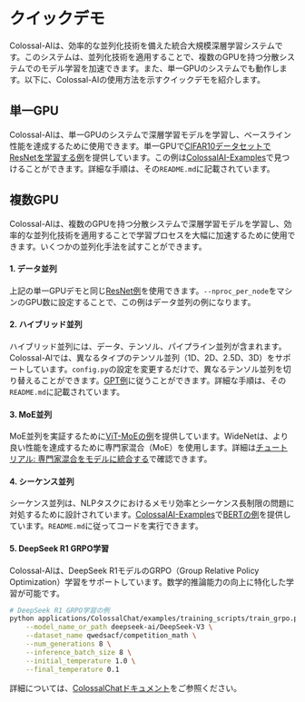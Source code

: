 # クイックデモ

Colossal-AIは、効率的な並列化技術を備えた統合大規模深層学習システムです。このシステムは、並列化技術を適用することで、複数のGPUを持つ分散システムでのモデル学習を加速できます。また、単一GPUのシステムでも動作します。以下に、Colossal-AIの使用方法を示すクイックデモを紹介します。

## 単一GPU

Colossal-AIは、単一GPUのシステムで深層学習モデルを学習し、ベースライン性能を達成するために使用できます。単一GPUで[CIFAR10データセットでResNetを学習する例](https://github.com/hpcaitech/ColossalAI/tree/main/examples/images/resnet)を提供しています。この例は[ColossalAI-Examples](https://github.com/hpcaitech/ColossalAI/tree/main/examples)で見つけることができます。詳細な手順は、その`README.md`に記載されています。

## 複数GPU

Colossal-AIは、複数のGPUを持つ分散システムで深層学習モデルを学習し、効率的な並列化技術を適用することで学習プロセスを大幅に加速するために使用できます。いくつかの並列化手法を試すことができます。

#### 1. データ並列

上記の単一GPUデモと同じ[ResNet例](https://github.com/hpcaitech/ColossalAI/tree/main/examples/images/resnet)を使用できます。`--nproc_per_node`をマシンのGPU数に設定することで、この例はデータ並列の例になります。

#### 2. ハイブリッド並列

ハイブリッド並列には、データ、テンソル、パイプライン並列が含まれます。Colossal-AIでは、異なるタイプのテンソル並列（1D、2D、2.5D、3D）をサポートしています。`config.py`の設定を変更するだけで、異なるテンソル並列を切り替えることができます。[GPT例](https://github.com/hpcaitech/ColossalAI/tree/main/examples/language/gpt)に従うことができます。詳細な手順は、その`README.md`に記載されています。

#### 3. MoE並列

MoE並列を実証するために[ViT-MoEの例](https://github.com/hpcaitech/ColossalAI-Examples/tree/main/image/moe)を提供しています。WideNetは、より良い性能を達成するために専門家混合（MoE）を使用します。詳細は[チュートリアル: 専門家混合をモデルに統合する](../advanced_tutorials/integrate_mixture_of_experts_into_your_model.md)で確認できます。

#### 4. シーケンス並列

シーケンス並列は、NLPタスクにおけるメモリ効率とシーケンス長制限の問題に対処するために設計されています。[ColossalAI-Examples](https://github.com/hpcaitech/ColossalAI/tree/main/examples)で[BERTの例](https://github.com/hpcaitech/ColossalAI/tree/main/examples/tutorial/sequence_parallel)を提供しています。`README.md`に従ってコードを実行できます。

#### 5. DeepSeek R1 GRPO学習

Colossal-AIは、DeepSeek R1モデルのGRPO（Group Relative Policy Optimization）学習をサポートしています。数学的推論能力の向上に特化した学習が可能です。

```bash
# DeepSeek R1 GRPO学習の例
python applications/ColossalChat/examples/training_scripts/train_grpo.py \
    --model_name_or_path deepseek-ai/DeepSeek-V3 \
    --dataset_name qwedsacf/competition_math \
    --num_generations 8 \
    --inference_batch_size 8 \
    --initial_temperature 1.0 \
    --final_temperature 0.1
```

詳細については、[ColossalChatドキュメント](../../applications/ColossalChat/README.md)をご参照ください。

<!-- doc-test-command: torchrun --standalone --nproc_per_node=1 run_demo.py  -->
